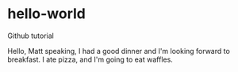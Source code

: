 # hello-world

Github tutorial

Hello, Matt speaking, I had a good dinner and I'm looking forward to breakfast.
I ate pizza, and I'm going to eat waffles.
